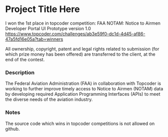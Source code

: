 
# Project Title Here
I won the 1st place in topcoder competition:
FAA NOTAM: Notice to Airmen Developer Portal UI Prototype version 1.0
https://www.topcoder.com/challenges/ab3e59f0-dc1d-4d45-af86-47a5fd16e05a?tab=winners

All ownership, copyright, patent and legal rights related to submission (for which prize money has been offered) are transferred to the client, at the end of the contest.  

### Description

The Federal Aviation Administration (FAA) in collaboration with Topcoder is working to further improve timely access to Notice to Airmen (NOTAM) data by developing required Application Programming Interfaces (APIs) to meet the diverse needs of the aviation industry.

### Notes
The source code which wins in topcoder competitions is not allowed on github.
